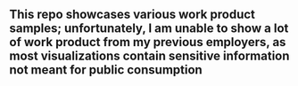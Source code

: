 ## This repo showcases various work product samples; unfortunately, I am unable to show a lot of work product from my previous employers, as most visualizations contain sensitive information not meant for public consumption

